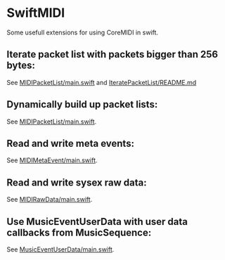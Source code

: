 # SwiftMIDI

Some usefull extensions for using CoreMIDI in swift.

## Iterate packet list with packets bigger than 256 bytes:

See [MIDIPacketList/main.swift](MIDIPacketList/main.swift)  and [IteratePacketList/README.md](IteratePacketList/README.md)

## Dynamically build up packet lists:

See [MIDIPacketList/main.swift](MIDIPacketList/main.swift).

## Read and write meta events:
See [MIDIMetaEvent/main.swift](MIDIMetaEvent/main.swift).

## Read and write sysex raw data:
See [MIDIRawData/main.swift](MIDIRawData/main.swift).

## Use MusicEventUserData with user data callbacks from MusicSequence:
See [MusicEventUserData/main.swift](MusicEventUserData/main.swift).




 
